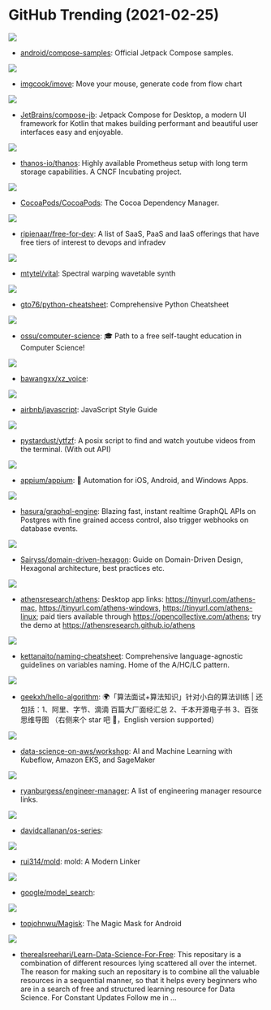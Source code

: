 # GitHub Trending (2021-02-25)

![](https://img.shields.io/badge/Kotlin-New%20112-green?style=flat-square&logo=appveyor)
- [android/compose-samples](https://github.com/android/compose-samples): Official Jetpack Compose samples.

![](https://img.shields.io/badge/TypeScript-New%20111-green?style=flat-square&logo=appveyor)
- [imgcook/imove](https://github.com/imgcook/imove): Move your mouse, generate code from flow chart

![](https://img.shields.io/badge/Kotlin-New%2022-green?style=flat-square&logo=appveyor)
- [JetBrains/compose-jb](https://github.com/JetBrains/compose-jb): Jetpack Compose for Desktop, a modern UI framework for Kotlin that makes building performant and beautiful user interfaces easy and enjoyable.

![](https://img.shields.io/badge/Go-New%206-green?style=flat-square&logo=appveyor)
- [thanos-io/thanos](https://github.com/thanos-io/thanos): Highly available Prometheus setup with long term storage capabilities. A CNCF Incubating project.

![](https://img.shields.io/badge/Ruby-New%205-green?style=flat-square&logo=appveyor)
- [CocoaPods/CocoaPods](https://github.com/CocoaPods/CocoaPods): The Cocoa Dependency Manager.

![](https://img.shields.io/badge/HTML-New%20625-green?style=flat-square&logo=appveyor)
- [ripienaar/free-for-dev](https://github.com/ripienaar/free-for-dev): A list of SaaS, PaaS and IaaS offerings that have free tiers of interest to devops and infradev

![](https://img.shields.io/badge/C%2B%2B-New%20103-green?style=flat-square&logo=appveyor)
- [mtytel/vital](https://github.com/mtytel/vital): Spectral warping wavetable synth

![](https://img.shields.io/badge/Python-New%20602-green?style=flat-square&logo=appveyor)
- [gto76/python-cheatsheet](https://github.com/gto76/python-cheatsheet): Comprehensive Python Cheatsheet

![](https://img.shields.io/badge/none-New%20314-green?style=flat-square&logo=appveyor)
- [ossu/computer-science](https://github.com/ossu/computer-science): 🎓 Path to a free self-taught education in Computer Science!

![](https://img.shields.io/badge/Vue-New%2057-green?style=flat-square&logo=appveyor)
- [bawangxx/xz_voice](https://github.com/bawangxx/xz_voice): 

![](https://img.shields.io/badge/JavaScript-New%20212-green?style=flat-square&logo=appveyor)
- [airbnb/javascript](https://github.com/airbnb/javascript): JavaScript Style Guide

![](https://img.shields.io/badge/Shell-New%20188-green?style=flat-square&logo=appveyor)
- [pystardust/ytfzf](https://github.com/pystardust/ytfzf): A posix script to find and watch youtube videos from the terminal. (With out API)

![](https://img.shields.io/badge/JavaScript-New%20103-green?style=flat-square&logo=appveyor)
- [appium/appium](https://github.com/appium/appium): 📱 Automation for iOS, Android, and Windows Apps.

![](https://img.shields.io/badge/Haskell-New%2025-green?style=flat-square&logo=appveyor)
- [hasura/graphql-engine](https://github.com/hasura/graphql-engine): Blazing fast, instant realtime GraphQL APIs on Postgres with fine grained access control, also trigger webhooks on database events.

![](https://img.shields.io/badge/TypeScript-New%20242-green?style=flat-square&logo=appveyor)
- [Sairyss/domain-driven-hexagon](https://github.com/Sairyss/domain-driven-hexagon): Guide on Domain-Driven Design, Hexagonal architecture, best practices etc.

![](https://img.shields.io/badge/Clojure-New%2028-green?style=flat-square&logo=appveyor)
- [athensresearch/athens](https://github.com/athensresearch/athens): Desktop app links: https://tinyurl.com/athens-mac, https://tinyurl.com/athens-windows, https://tinyurl.com/athens-linux; paid tiers available through https://opencollective.com/athens; try the demo at https://athensresearch.github.io/athens

![](https://img.shields.io/badge/none-New%20204-green?style=flat-square&logo=appveyor)
- [kettanaito/naming-cheatsheet](https://github.com/kettanaito/naming-cheatsheet): Comprehensive language-agnostic guidelines on variables naming. Home of the A/HC/LC pattern.

![](https://img.shields.io/badge/Java-New%20232-green?style=flat-square&logo=appveyor)
- [geekxh/hello-algorithm](https://github.com/geekxh/hello-algorithm): 🌍「算法面试+算法知识」针对小白的算法训练 | 还包括：1、阿里、字节、滴滴 百篇大厂面经汇总 2、千本开源电子书 3、百张思维导图 （右侧来个 star 吧 🌹，English version supported）

![](https://img.shields.io/badge/Jupyter%20Notebook-New%2031-green?style=flat-square&logo=appveyor)
- [data-science-on-aws/workshop](https://github.com/data-science-on-aws/workshop): AI and Machine Learning with Kubeflow, Amazon EKS, and SageMaker

![](https://img.shields.io/badge/JavaScript-New%20198-green?style=flat-square&logo=appveyor)
- [ryanburgess/engineer-manager](https://github.com/ryanburgess/engineer-manager): A list of engineering manager resource links.

![](https://img.shields.io/badge/Assembly-New%2093-green?style=flat-square&logo=appveyor)
- [davidcallanan/os-series](https://github.com/davidcallanan/os-series): 

![](https://img.shields.io/badge/C%2B%2B-New%20126-green?style=flat-square&logo=appveyor)
- [rui314/mold](https://github.com/rui314/mold): mold: A Modern Linker

![](https://img.shields.io/badge/Python-New%20355-green?style=flat-square&logo=appveyor)
- [google/model_search](https://github.com/google/model_search): 

![](https://img.shields.io/badge/Kotlin-New%2064-green?style=flat-square&logo=appveyor)
- [topjohnwu/Magisk](https://github.com/topjohnwu/Magisk): The Magic Mask for Android

![](https://img.shields.io/badge/none-New%2079-green?style=flat-square&logo=appveyor)
- [therealsreehari/Learn-Data-Science-For-Free](https://github.com/therealsreehari/Learn-Data-Science-For-Free): This repositary is a combination of different resources lying scattered all over the internet. The reason for making such an repositary is to combine all the valuable resources in a sequential manner, so that it helps every beginners who are in a search of free and structured learning resource for Data Science. For Constant Updates Follow me in …

